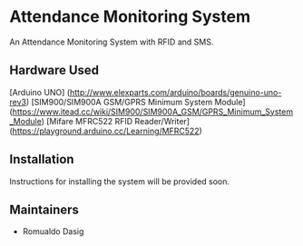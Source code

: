 # Attendance Monitoring System
An Attendance Monitoring System with RFID and SMS.

## Hardware Used
[Arduino UNO] (http://www.elexparts.com/arduino/boards/genuino-uno-rev3)
[SIM900/SIM900A GSM/GPRS Minimum System Module] (https://www.itead.cc/wiki/SIM900/SIM900A_GSM/GPRS_Minimum_System_Module)
[Mifare MFRC522 RFID Reader/Writer] (https://playground.arduino.cc/Learning/MFRC522)

## Installation
Instructions for installing the system will be provided soon.

## Maintainers
* Romualdo Dasig